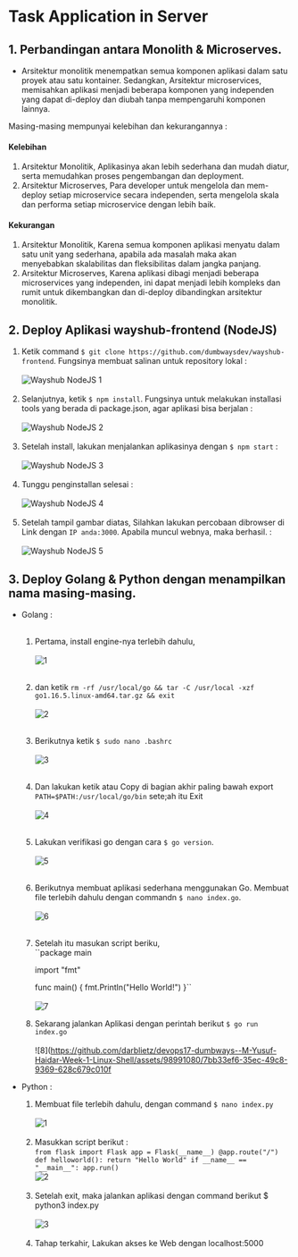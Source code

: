 # Task Application in Server

## 1. Perbandingan antara Monolith & Microserves.

- Arsitektur monolitik menempatkan semua komponen aplikasi dalam satu proyek atau satu kontainer. Sedangkan, Arsitektur microservices, memisahkan aplikasi menjadi beberapa komponen yang independen yang dapat di-deploy dan diubah tanpa mempengaruhi komponen lainnya. 

Masing-masing mempunyai kelebihan dan kekurangannya :
#### Kelebihan
1. Arsitektur Monolitik, Aplikasinya akan lebih sederhana dan mudah diatur, serta memudahkan proses pengembangan dan deployment.
2. Arsitektur Microserves, Para developer untuk mengelola dan mem-deploy setiap microservice secara independen, serta mengelola skala dan performa setiap microservice dengan lebih baik.

#### Kekurangan
1. Arsitektur Monolitik, Karena semua komponen aplikasi menyatu dalam satu unit yang sederhana, apabila ada masalah maka akan menyebabkan skalabilitas dan fleksibilitas dalam jangka panjang.
2. Arsitektur Microserves, Karena aplikasi dibagi menjadi beberapa microservices yang independen, ini dapat menjadi lebih kompleks dan rumit untuk dikembangkan dan di-deploy dibandingkan arsitektur monolitik.

## 2. Deploy Aplikasi wayshub-frontend (NodeJS)

1. Ketik command ``$ git clone https://github.com/dumbwaysdev/wayshub-frontend``. Fungsinya membuat salinan untuk repository lokal :<br/><br/>![Wayshub NodeJS 1](https://github.com/darblietz/devops17-dumbways--M-Yusuf-Haidar-Week-1-Application-in-Server/assets/98991080/54460008-b39c-4404-aa8f-56acd6419b63)<br/><br/>
2. Selanjutnya, ketik ``$ npm install``. Fungsinya untuk melakukan installasi tools yang berada di package.json, agar aplikasi bisa berjalan :<br/><br/>![Wayshub NodeJS 2](https://github.com/darblietz/devops17-dumbways--M-Yusuf-Haidar-Week-1-Application-in-Server/assets/98991080/26f5f3f9-a0be-493b-b7a5-ee8174a1bbd2)<br/><br/>
3. Setelah install, lakukan menjalankan aplikasinya dengan ``$ npm start`` :<br/><br/>![Wayshub NodeJS 3](https://github.com/darblietz/devops17-dumbways--M-Yusuf-Haidar-Week-1-Application-in-Server/assets/98991080/1bcdf447-1571-4810-be23-f02d9594ce63)<br/><br/>
4. Tunggu penginstallan selesai :<br/><br/>![Wayshub NodeJS 4](https://github.com/darblietz/devops17-dumbways--M-Yusuf-Haidar-Week-1-Application-in-Server/assets/98991080/58f7f35e-0c28-4779-b210-79154cffcd9b)<br/><br/>
5. Setelah tampil gambar diatas, Silahkan lakukan percobaan dibrowser di Link dengan ``IP anda:3000``. Apabila muncul webnya, maka berhasil.  :<br/><br/>![Wayshub NodeJS 5](https://github.com/darblietz/devops17-dumbways--M-Yusuf-Haidar-Week-1-Application-in-Server/assets/98991080/da5d2ab8-6549-4789-96a4-f2e3a68590c5)


## 3. Deploy Golang & Python dengan menampilkan nama masing-masing.

- Golang :<br/><br/>

  1. Pertama, install engine-nya terlebih dahulu, <br/><br/>![1](https://github.com/darblietz/devops17-dumbways--M-Yusuf-Haidar-Week-1-Linux-Shell/assets/98991080/0f4c21b6-8537-4f44-9d77-34015c47db24)<br/><br/>
  2. dan ketik ``rm -rf /usr/local/go && tar -C /usr/local -xzf go1.16.5.linux-amd64.tar.gz && exit``<br/><br/>![2](https://github.com/darblietz/devops17-dumbways--M-Yusuf-Haidar-Week-1-Linux-Shell/assets/98991080/f005e169-774b-4eda-9ff5-4b0347b04d74)<br/><br/>
  3. Berikutnya ketik ``$ sudo nano .bashrc``<br/><br/>![3](https://github.com/darblietz/devops17-dumbways--M-Yusuf-Haidar-Week-1-Linux-Shell/assets/98991080/73805b83-05b1-488b-930b-f2faa5eb9a37)<br/><br/>
  4. Dan lakukan ketik atau Copy di bagian akhir paling bawah export ``PATH=$PATH:/usr/local/go/bin`` sete;ah itu Exit<br/><br/>![4](https://github.com/darblietz/devops17-dumbways--M-Yusuf-Haidar-Week-1-Linux-Shell/assets/98991080/7ed7b67d-2099-4b80-8a16-8bb4e610a715)<br/><br/>
  5. Lakukan verifikasi go dengan cara ``$ go version``.<br/><br/>![5](https://github.com/darblietz/devops17-dumbways--M-Yusuf-Haidar-Week-1-Linux-Shell/assets/98991080/0ee3abc3-c1ba-4322-be58-146fe14b2fd3)<br/><br/>
  6. Berikutnya membuat aplikasi sederhana menggunakan Go. Membuat file terlebih dahulu dengan commandn ``$ nano index.go``.<br/><br/>![6](https://github.com/darblietz/devops17-dumbways--M-Yusuf-Haidar-Week-1-Linux-Shell/assets/98991080/f69a632b-f223-4c71-a33f-56495423519c)<br/><br/>
  7.  Setelah itu masukan script beriku,<br/>
      ``package main

      import "fmt"

      func main() {
      fmt.Println("Hello World!")
      }``<br/><br/>![7](https://github.com/darblietz/devops17-dumbways--M-Yusuf-Haidar-Week-1-Linux-Shell/assets/98991080/58f40df7-1451-408e-a34e-e04434353876)
  8. Sekarang jalankan Aplikasi dengan perintah berikut ``$ go run index.go``<br/><br/>![8](https://github.com/darblietz/devops17-dumbways--M-Yusuf-Haidar-Week-1-Linux-Shell/assets/98991080/7bb33ef6-35ec-49c8-9369-628c679c010f


- Python :
  1. Membuat file terlebih dahulu, dengan command ``$ nano index.py``<br/><br/>![1](https://github.com/darblietz/devops17-dumbways--M-Yusuf-Haidar-Week-1-Linux-Shell/assets/98991080/f8cf098a-65ae-4350-8199-e505c10ed5f8)<br/><br/>
  2. Masukkan script berikut :<br/>
     ``from flask import Flask
     app = Flask(__name__)
     @app.route("/")
     def helloworld():
         return "Hello World"
     if __name__ == "__main__":
          app.run()``<br/>![2](https://github.com/darblietz/devops17-dumbways--M-Yusuf-Haidar-Week-1-Linux-Shell/assets/98991080/e4219161-5ff5-482d-8691-01379e195a1f)<br/><br/>
  3. Setelah exit, maka jalankan aplikasi dengan command berikut $ python3 index.py<br/><br/>![3](https://github.com/darblietz/devops17-dumbways--M-Yusuf-Haidar-Week-1-Linux-Shell/assets/98991080/da109dab-de85-4d44-b720-597e6f33a39c)<br/><br/>
  4. Tahap terkahir, Lakukan akses ke Web dengan localhost:5000<br/><br/> 















